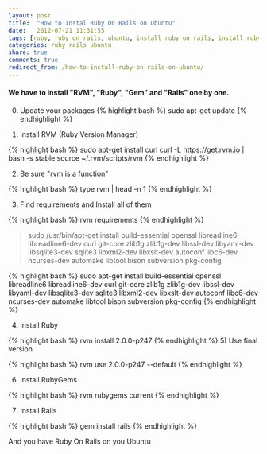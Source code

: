 ```yaml
---
layout: post
title:  "How to Instal Ruby On Rails on Ubuntu"
date:   2012-07-21 11:31:55
tags: [ruby, ruby on rails, ubuntu, install ruby on rails, install ruby, rvm]
categories: ruby rails ubuntu
share: true
comments: true
redirect_from: /how-to-install-ruby-on-rails-on-ubuntu/
---
```


#### We have to install "RVM", "Ruby", "Gem" and "Rails" one by one.

0) Update your packages
{% highlight bash %}
sudo apt-get update
{% endhighlight %}

1) Install RVM (Ruby Version Manager)

{% highlight bash %}
sudo apt-get install curl
curl -L https://get.rvm.io | bash -s stable
source ~/.rvm/scripts/rvm
{% endhighlight %}

2) Be sure "rvm is a function"

{% highlight bash %}
type rvm | head -n 1
{% endhighlight %}

3) Find requirements and Install all of them

{% highlight bash %}
rvm requirements
{% endhighlight %}

> sudo /usr/bin/apt-get install build-essential openssl libreadline6 libreadline6-dev curl git-core zlib1g zlib1g-dev libssl-dev libyaml-dev libsqlite3-dev sqlite3 libxml2-dev libxslt-dev autoconf libc6-dev ncurses-dev automake libtool bison subversion pkg-config

{% highlight bash %}
sudo apt-get install build-essential openssl libreadline6 libreadline6-dev curl git-core zlib1g zlib1g-dev libssl-dev libyaml-dev libsqlite3-dev sqlite3 libxml2-dev libxslt-dev autoconf libc6-dev ncurses-dev automake libtool bison subversion pkg-config
{% endhighlight %}


4) Install Ruby

{% highlight bash %}
rvm install 2.0.0-p247
{% endhighlight %}
5) Use final version

{% highlight bash %}
rvm use 2.0.0-p247 --default
{% endhighlight %}

6) Install RubyGems

{% highlight bash %}
rvm rubygems current
{% endhighlight %}

7) Install Rails

{% highlight bash %}
gem install rails
{% endhighlight %}

And you have Ruby On Rails on you Ubuntu